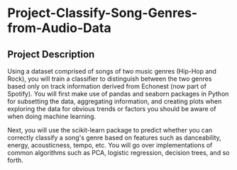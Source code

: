 # Project-Classify-Song-Genres-from-Audio-Data
## Project Description
Using a dataset comprised of songs of two music genres (Hip-Hop and Rock), you will train a classifier to distinguish between the two genres based only on track information derived from Echonest (now part of Spotify). You will first make use of pandas and seaborn packages in Python for subsetting the data, aggregating information, and creating plots when exploring the data for obvious trends or factors you should be aware of when doing machine learning.

Next, you will use the scikit-learn package to predict whether you can correctly classify a song's genre based on features such as danceability, energy, acousticness, tempo, etc. You will go over implementations of common algorithms such as PCA, logistic regression, decision trees, and so forth.
